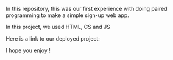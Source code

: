 In this repository, this was our first experience with doing paired programming to make a simple sign-up web app.

In this project, we used HTML, CS and JS

Here is a link to our deployed project:

I hope you enjoy ! 